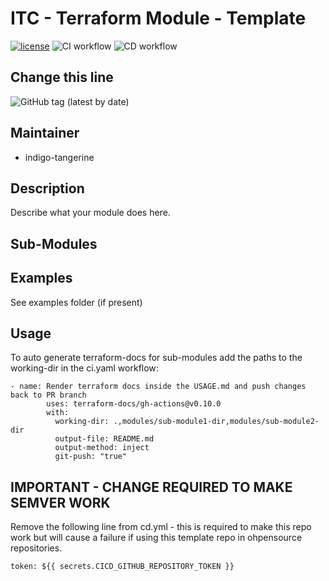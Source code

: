 # ITC - Terraform Module - Template

[![license](https://img.shields.io/badge/License-Apache%202.0-blue.svg)](https://opensource.org/licenses/Apache-2.0)
![CI workflow](https://github.com/indigo-tangerine/itc-tfm-project-template/actions/workflows/ci-pr.yml/badge.svg)
![CD workflow](https://github.com/indigo-tangerine/itc-tfm-project-template/actions/workflows/cd.yml/badge.svg)

## Change this line

![GitHub tag (latest by date)](https://img.shields.io/github/v/tag/indigo-tangerine/terraform-aws-itc-CHANGEME)

## Maintainer

* indigo-tangerine

## Description

Describe what your module does here.

## Sub-Modules

## Examples

See examples folder (if present)

## Usage

To auto generate terraform-docs for sub-modules add the paths to the working-dir in the ci.yaml workflow:

```(yaml)
- name: Render terraform docs inside the USAGE.md and push changes back to PR branch
        uses: terraform-docs/gh-actions@v0.10.0
        with:
          working-dir: .,modules/sub-module1-dir,modules/sub-module2-dir
          output-file: README.md
          output-method: inject
          git-push: "true"

```

## IMPORTANT - CHANGE REQUIRED TO MAKE SEMVER WORK

Remove the following line from cd.yml - this is required to make this repo work but will cause a failure if using this template repo in ohpensource repositories.

```(yaml)
token: ${{ secrets.CICD_GITHUB_REPOSITORY_TOKEN }}
```

<!--- BEGIN_TF_DOCS --->
<!--- END_TF_DOCS --->
